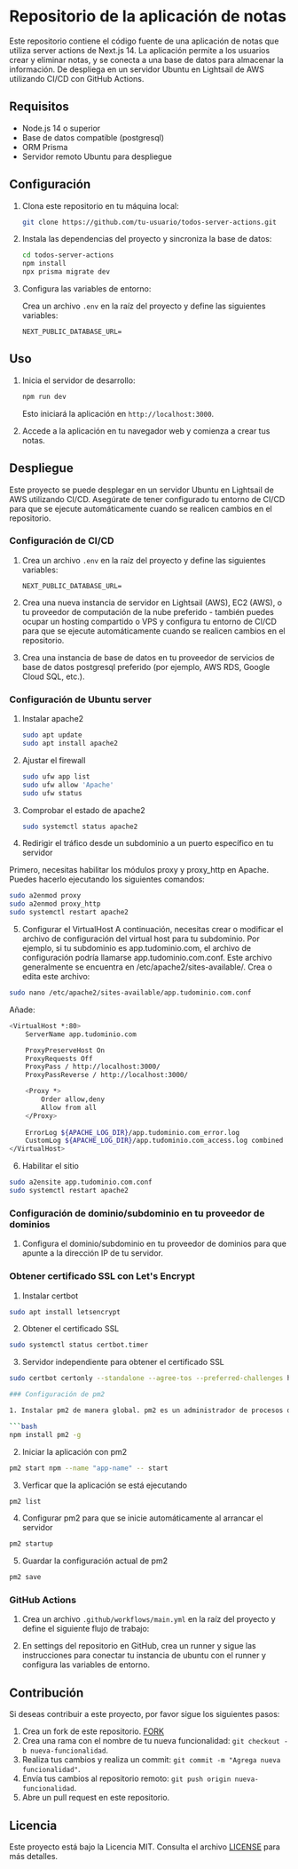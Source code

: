 # Repositorio de la aplicación de notas

Este repositorio contiene el código fuente de una aplicación de notas que utiliza server actions de Next.js 14. La aplicación permite a los usuarios crear y eliminar notas, y se conecta a una base de datos para almacenar la información. De despliega en un servidor Ubuntu en Lightsail de AWS utilizando CI/CD con GitHub Actions.

## Requisitos

- Node.js 14 o superior
- Base de datos compatible (postgresql) 
- ORM Prisma
- Servidor remoto Ubuntu para despliegue

## Configuración

1. Clona este repositorio en tu máquina local:

    ```bash
    git clone https://github.com/tu-usuario/todos-server-actions.git
    ```

2. Instala las dependencias del proyecto y sincroniza la base de datos:

    ```bash
    cd todos-server-actions
    npm install
    npx prisma migrate dev
    

    ```

3. Configura las variables de entorno:

    Crea un archivo `.env` en la raíz del proyecto y define las siguientes variables:

    ```plaintext
    NEXT_PUBLIC_DATABASE_URL=
    ```

## Uso

1. Inicia el servidor de desarrollo:

    ```bash
    npm run dev
    ```

    Esto iniciará la aplicación en `http://localhost:3000`.

2. Accede a la aplicación en tu navegador web y comienza a crear tus notas.

## Despliegue

Este proyecto se puede desplegar en un servidor Ubuntu en Lightsail de AWS utilizando CI/CD. Asegúrate de tener configurado tu entorno de CI/CD para que se ejecute automáticamente cuando se realicen cambios en el repositorio.

### Configuración de CI/CD

1. Crea un archivo `.env` en la raíz del proyecto y define las siguientes variables:

    ```plaintext
    NEXT_PUBLIC_DATABASE_URL=
    ```
2. Crea una nueva instancia de servidor en Lightsail (AWS), EC2 (AWS), o tu proveedor de computación de la nube preferido - también puedes ocupar un hosting compartido o VPS y configura tu entorno de CI/CD para que se ejecute automáticamente cuando se realicen cambios en el repositorio.
   
3. Crea una instancia de base de datos en tu proveedor de servicios de base de datos postgresql preferido (por ejemplo, AWS RDS, Google Cloud SQL, etc.).

### Configuración de Ubuntu server

1. Instalar apache2
   
    ```bash
    sudo apt update
    sudo apt install apache2
    ```
2. Ajustar el firewall
   
    ```bash
    sudo ufw app list
    sudo ufw allow 'Apache'
    sudo ufw status
    ```
3. Comprobar el estado de apache2
   
    ```bash
    sudo systemctl status apache2
    ```

4. Redirigir el tráfico desde un subdominio a un puerto específico en tu servidor

Primero, necesitas habilitar los módulos proxy y proxy_http en Apache. Puedes hacerlo ejecutando los siguientes comandos:

```bash
sudo a2enmod proxy
sudo a2enmod proxy_http
sudo systemctl restart apache2
```

5. Configurar el VirtualHost
A continuación, necesitas crear o modificar el archivo de configuración del virtual host para tu subdominio. Por ejemplo, si tu subdominio es app.tudominio.com, el archivo de configuración podría llamarse app.tudominio.com.conf. Este archivo generalmente se encuentra en /etc/apache2/sites-available/. Crea o edita este archivo:

```bash
sudo nano /etc/apache2/sites-available/app.tudominio.com.conf
```

Añade: 

```bash
<VirtualHost *:80>
    ServerName app.tudominio.com

    ProxyPreserveHost On
    ProxyRequests Off
    ProxyPass / http://localhost:3000/
    ProxyPassReverse / http://localhost:3000/

    <Proxy *>
        Order allow,deny
        Allow from all
    </Proxy>
    
    ErrorLog ${APACHE_LOG_DIR}/app.tudominio.com_error.log
    CustomLog ${APACHE_LOG_DIR}/app.tudominio.com_access.log combined
</VirtualHost>
```

6. Habilitar el sitio

```bash
sudo a2ensite app.tudominio.com.conf
sudo systemctl restart apache2
```

### Configuración de dominio/subdominio en tu proveedor de dominios

1. Configura el dominio/subdominio en tu proveedor de dominios para que apunte a la dirección IP de tu servidor.

### Obtener certificado SSL con Let's Encrypt

1. Instalar certbot

```bash
sudo apt install letsencrypt
```

2. Obtener el certificado SSL

```bash
sudo systemctl status certbot.timer

```

3. Servidor independiente para obtener el certificado SSL

```bash
sudo certbot certonly --standalone --agree-tos --preferred-challenges http -d domain-name.com

### Configuración de pm2

1. Instalar pm2 de manera global. pm2 es un administrador de procesos de producción para aplicaciones Node.js con un balanceador de carga integrado.

```bash
npm install pm2 -g
```

2. Iniciar la aplicación con pm2

```bash
pm2 start npm --name "app-name" -- start
```

3. Verficar que la aplicación se está ejecutando

```bash
pm2 list
```

4. Configurar pm2 para que se inicie automáticamente al arrancar el servidor

```bash
pm2 startup
```

5. Guardar la configuración actual de pm2

```bash
pm2 save
```

### GitHub Actions

1. Crea un archivo `.github/workflows/main.yml` en la raíz del proyecto y define el siguiente flujo de trabajo:

2. En settings del repositorio en GitHub, crea un runner y sigue las instrucciones para conectar tu instancia de ubuntu con el runner y configura las variables de entorno.
   
## Contribución

Si deseas contribuir a este proyecto, por favor sigue los siguientes pasos:

1. Crea un fork de este repositorio. [FORK](https://github.com/JoseGermanx/todos-server-actions/fork)
2. Crea una rama con el nombre de tu nueva funcionalidad: `git checkout -b nueva-funcionalidad`.
3. Realiza tus cambios y realiza un commit: `git commit -m "Agrega nueva funcionalidad"`.
4. Envía tus cambios al repositorio remoto: `git push origin nueva-funcionalidad`.
5. Abre un pull request en este repositorio.

## Licencia

Este proyecto está bajo la Licencia MIT. Consulta el archivo [LICENSE](./LICENSE) para más detalles.